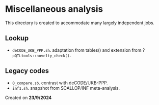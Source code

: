 # Miscellaneous analysis

This directory is created to accommodate many largely independent jobs.

## Lookup

- `deCODE_UKB_PPP.sh`. adaptation from tables() and extension from ?`pQTLtools::novelty_check()`.

## Legacy codes

- `0_compare.sb`. contrast with deCODE/UKB-PPP.
- `inf1.sh`. snapshot from SCALLOP/INF meta-analysis.

Created on **23/9/2024**

